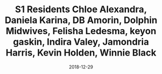 ---
title: S1 Residents Chloe Alexandra, Daniela Karina, DB Amorin, Dolphin Midwives, Felisha Ledesma, keyon gaskin, Indira Valey, Jamondria Harris, Kevin Holden, Winnie Black
date: 2018-12-29
---